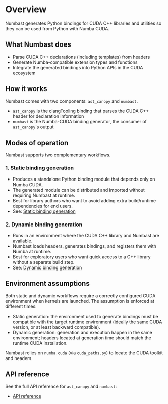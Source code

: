 # Overview

Numbast generates Python bindings for CUDA C++ libraries and utilities so they can be used from Python with Numba CUDA.

## What Numbast does

- Parse CUDA C++ declarations (including templates) from headers
- Generate Numba-compatible extension types and functions
- Integrate the generated bindings into Python APIs in the CUDA ecosystem

## How it works

Numbast comes with two components: `ast_canopy` and `numbast`.

- `ast_canopy` is the clangTooling binding that parses the CUDA C++ header for declaration information
- `numbast` is the Numba-CUDA binding generator, the consumer of `ast_canopy`'s output

## Modes of operation

Numbast supports two complementary workflows.

### 1. Static binding generation
- Produces a standalone Python binding module that depends only on Numba CUDA.
- The generated module can be distributed and imported without requiring Numbast at runtime.
- Best for library authors who want to avoid adding extra build/runtime dependencies for end users.
- See: [Static binding generation](static.md)

### 2. Dynamic binding generation
- Runs in an environment where the CUDA C++ library and Numbast are available.
- Numbast loads headers, generates bindings, and registers them with Numba at runtime.
- Best for exploratory users who want quick access to a C++ library without a separate build step.
- See: [Dynamic binding generation](dynamic.md)

## Environment assumptions

Both static and dynamic workflows require a correctly configured CUDA environment when kernels are launched. The assumption is enforced at different times:

- Static generation: the environment used to generate bindings must be compatible with the target runtime environment (ideally the same CUDA version, or at least backward compatible).
- Dynamic generation: generation and execution happen in the same environment; headers located at generation time should match the runtime CUDA installation.

Numbast relies on `numba.cuda` (via `cuda_paths.py`) to locate the CUDA toolkit and headers.

## API reference

See the full API reference for `ast_canopy` and `numbast`:

- [API reference](api_reference.rst)
